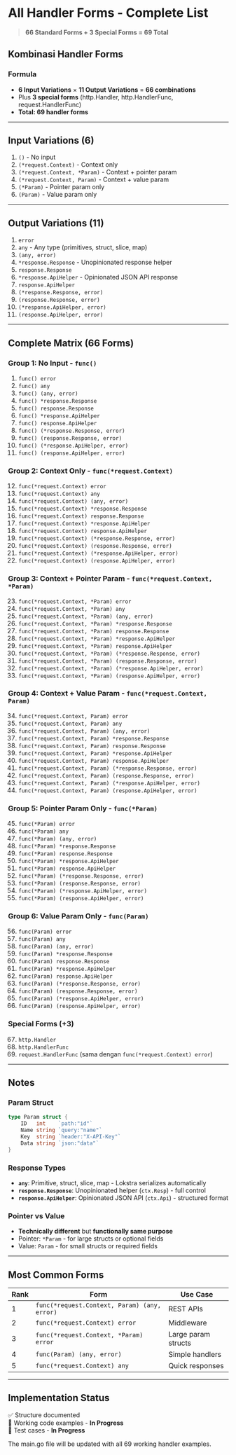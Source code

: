 # All Handler Forms - Complete List

> **66 Standard Forms + 3 Special Forms = 69 Total**

## Kombinasi Handler Forms

### Formula
- **6 Input Variations** × **11 Output Variations** = **66 combinations**
- Plus **3 special forms** (http.Handler, http.HandlerFunc, request.HandlerFunc)
- **Total: 69 handler forms**

---

## Input Variations (6)

1. `()` - No input
2. `(*request.Context)` - Context only
3. `(*request.Context, *Param)` - Context + pointer param
4. `(*request.Context, Param)` - Context + value param
5. `(*Param)` - Pointer param only
6. `(Param)` - Value param only

---

## Output Variations (11)

1. `error`
2. `any` - Any type (primitives, struct, slice, map)
3. `(any, error)`
4. `*response.Response` - Unopinionated response helper
5. `response.Response`
6. `*response.ApiHelper` - Opinionated JSON API response
7. `response.ApiHelper`
8. `(*response.Response, error)`
9. `(response.Response, error)`
10. `(*response.ApiHelper, error)`
11. `(response.ApiHelper, error)`

---

## Complete Matrix (66 Forms)

### Group 1: No Input - `func()`
1. `func() error`
2. `func() any`
3. `func() (any, error)`
4. `func() *response.Response`
5. `func() response.Response`
6. `func() *response.ApiHelper`
7. `func() response.ApiHelper`
8. `func() (*response.Response, error)`
9. `func() (response.Response, error)`
10. `func() (*response.ApiHelper, error)`
11. `func() (response.ApiHelper, error)`

### Group 2: Context Only - `func(*request.Context)`
12. `func(*request.Context) error`
13. `func(*request.Context) any`
14. `func(*request.Context) (any, error)`
15. `func(*request.Context) *response.Response`
16. `func(*request.Context) response.Response`
17. `func(*request.Context) *response.ApiHelper`
18. `func(*request.Context) response.ApiHelper`
19. `func(*request.Context) (*response.Response, error)`
20. `func(*request.Context) (response.Response, error)`
21. `func(*request.Context) (*response.ApiHelper, error)`
22. `func(*request.Context) (response.ApiHelper, error)`

### Group 3: Context + Pointer Param - `func(*request.Context, *Param)`
23. `func(*request.Context, *Param) error`
24. `func(*request.Context, *Param) any`
25. `func(*request.Context, *Param) (any, error)`
26. `func(*request.Context, *Param) *response.Response`
27. `func(*request.Context, *Param) response.Response`
28. `func(*request.Context, *Param) *response.ApiHelper`
29. `func(*request.Context, *Param) response.ApiHelper`
30. `func(*request.Context, *Param) (*response.Response, error)`
31. `func(*request.Context, *Param) (response.Response, error)`
32. `func(*request.Context, *Param) (*response.ApiHelper, error)`
33. `func(*request.Context, *Param) (response.ApiHelper, error)`

### Group 4: Context + Value Param - `func(*request.Context, Param)`
34. `func(*request.Context, Param) error`
35. `func(*request.Context, Param) any`
36. `func(*request.Context, Param) (any, error)`
37. `func(*request.Context, Param) *response.Response`
38. `func(*request.Context, Param) response.Response`
39. `func(*request.Context, Param) *response.ApiHelper`
40. `func(*request.Context, Param) response.ApiHelper`
41. `func(*request.Context, Param) (*response.Response, error)`
42. `func(*request.Context, Param) (response.Response, error)`
43. `func(*request.Context, Param) (*response.ApiHelper, error)`
44. `func(*request.Context, Param) (response.ApiHelper, error)`

### Group 5: Pointer Param Only - `func(*Param)`
45. `func(*Param) error`
46. `func(*Param) any`
47. `func(*Param) (any, error)`
48. `func(*Param) *response.Response`
49. `func(*Param) response.Response`
50. `func(*Param) *response.ApiHelper`
51. `func(*Param) response.ApiHelper`
52. `func(*Param) (*response.Response, error)`
53. `func(*Param) (response.Response, error)`
54. `func(*Param) (*response.ApiHelper, error)`
55. `func(*Param) (response.ApiHelper, error)`

### Group 6: Value Param Only - `func(Param)`
56. `func(Param) error`
57. `func(Param) any`
58. `func(Param) (any, error)`
59. `func(Param) *response.Response`
60. `func(Param) response.Response`
61. `func(Param) *response.ApiHelper`
62. `func(Param) response.ApiHelper`
63. `func(Param) (*response.Response, error)`
64. `func(Param) (response.Response, error)`
65. `func(Param) (*response.ApiHelper, error)`
66. `func(Param) (response.ApiHelper, error)`

### Special Forms (+3)
67. `http.Handler`
68. `http.HandlerFunc`
69. `request.HandlerFunc` (sama dengan `func(*request.Context) error`)

---

## Notes

### Param Struct
```go
type Param struct {
    ID   int    `path:"id"`
    Name string `query:"name"`
    Key  string `header:"X-API-Key"`
    Data string `json:"data"`
}
```

### Response Types
- **`any`**: Primitive, struct, slice, map - Lokstra serializes automatically
- **`response.Response`**: Unopinionated helper (`ctx.Resp`) - full control
- **`response.ApiHelper`**: Opinionated JSON API (`ctx.Api`) - structured format

### Pointer vs Value
- **Technically different** but **functionally same purpose**
- Pointer: `*Param` - for large structs or optional fields
- Value: `Param` - for small structs or required fields

---

## Most Common Forms

| Rank | Form | Use Case |
|------|------|----------|
| 1 | `func(*request.Context, Param) (any, error)` | REST APIs |
| 2 | `func(*request.Context) error` | Middleware |
| 3 | `func(*request.Context, *Param) error` | Large param structs |
| 4 | `func(Param) (any, error)` | Simple handlers |
| 5 | `func(*request.Context) any` | Quick responses |

---

## Implementation Status

✅ Structure documented  
📝 Working code examples - **In Progress**  
📝 Test cases - **In Progress**

The main.go file will be updated with all 69 working handler examples.
